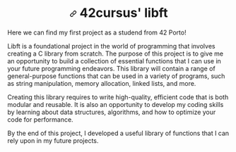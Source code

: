 <h1 dir="auto" align="center"><a id="user-content-42cursus-libft" class="anchor" aria-hidden="true" href="#42cursus-libft"><svg class="octicon octicon-link" viewBox="0 0 16 16" version="1.1" width="16" height="16" aria-hidden="true"><path fill-rule="evenodd" d="M7.775 3.275a.75.75 0 001.06 1.06l1.25-1.25a2 2 0 112.83 2.83l-2.5 2.5a2 2 0 01-2.83 0 .75.75 0 00-1.06 1.06 3.5 3.5 0 004.95 0l2.5-2.5a3.5 3.5 0 00-4.95-4.95l-1.25 1.25zm-4.69 9.64a2 2 0 010-2.83l2.5-2.5a2 2 0 012.83 0 .75.75 0 001.06-1.06 3.5 3.5 0 00-4.95 0l-2.5 2.5a3.5 3.5 0 004.95 4.95l1.25-1.25a.75.75 0 00-1.06-1.06l-1.25 1.25a2 2 0 01-2.83 0z"></path></svg></a>
	42cursus' libft
</h1>

Here we can find my first project as a studend from 42 Porto! 

Libft is a foundational project in the world of programming that involves creating a C library from scratch. The purpose of this project is to give me an opportunity to build a collection of essential functions that I can use in your future programming endeavors. This library will contain a range of general-purpose functions that can be used in a variety of programs, such as string manipulation, memory allocation, linked lists, and more.

Creating this library requires to write high-quality, efficient code that is both modular and reusable. It is also an opportunity to develop my coding skills by learning about data structures, algorithms, and how to optimize your code for performance.

By the end of this project, I developed a useful library of functions that I can rely upon in my future projects.
